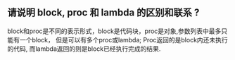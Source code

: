 ## 请说明 block, proc 和 lambda 的区别和联系 ?
block和proc是不同的表示形式，block是代码块，proc是对象,参数列表中最多只能有一个block， 但是可以有多个proc或lambda;
Proc返回的是block内还未执行的代码, 而lambda返回的则是block已经执行完成的结果.  